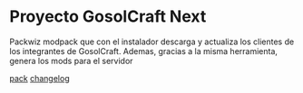 # Proyecto GosolCraft Next

Packwiz modpack que con el instalador descarga y actualiza los clientes de los integrantes de GosolCraft. Ademas, gracias a la misma herramienta, genera los mods para el servidor

[pack](https://kaliuu.github.io/gosolnext/pack.toml)
[changelog](https://kaliuu.github.io/gosolnext/changelogGosol.html)

